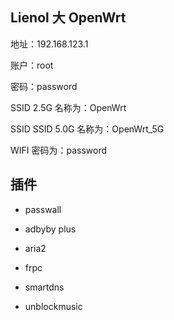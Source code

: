 ## Lienol 大 OpenWrt

地址：192.168.123.1

账户：root

密码：password

SSID 2.5G 名称为：OpenWrt

SSID SSID 5.0G 名称为：OpenWrt_5G

WIFI 密码为：password


## 插件

* passwall

* adbyby plus

* aria2

* frpc

* smartdns

* unblockmusic
